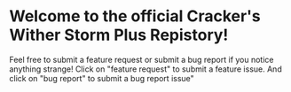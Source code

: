 # Welcome to the official Cracker's Wither Storm Plus Repistory!
Feel free to submit a feature request or submit a bug report if you notice anything strange! Click on "feature request" to submit a feature issue. And click on "bug report" to submit a bug report issue"

